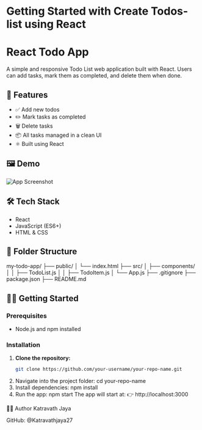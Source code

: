 # Getting Started with Create  Todos-list using React
# React Todo App

A simple and responsive Todo List web application built with React. Users can add tasks, mark them as completed, and delete them when done.

## 🚀 Features

- ✅ Add new todos
- ✏️ Mark tasks as completed
- 🗑️ Delete tasks
- 📦 All tasks managed in a clean UI
- ⚛️ Built using React
## 🖼️ Demo

![App Screenshot](screenshot.png)
## 🛠️ Tech Stack

- React
- JavaScript (ES6+)
- HTML & CSS

## 📁 Folder Structure

my-todo-app/
├── public/
│ └── index.html
├── src/
│ ├── components/
│ │ ├── TodoList.js
│ │ ├── TodoItem.js
│ └── App.js
├── .gitignore
├── package.json
├── README.md

## 🧑‍💻 Getting Started

### Prerequisites

- Node.js and npm installed

### Installation

1. **Clone the repository:**
   ```bash
   git clone https://github.com/your-username/your-repo-name.git
2. Navigate into the project folder:
cd your-repo-name
3. Install dependencies:
npm install
4. Run the app:
npm start
The app will start at:
👉 http://localhost:3000


🙋‍♀️ Author
Katravath Jaya

GitHub: @Katravathjaya27
